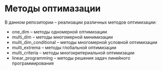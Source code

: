 # Методы оптимазации
В данном репозитории – реализации различных методов оптимизации:
- one_dim – методы одномерной оптимизации
- multi_dim – методы многомерной минимизации
- multi_dim_conditional – методы многомерной условной оптимизации
- multi_extrema – методы глобальной оптимизации
- multi_criteria – методы многокритериальной оптимизации
- linear_programming – методы решения задач линейного программирования